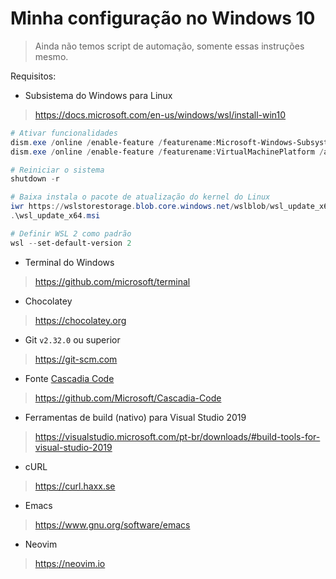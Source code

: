 Minha configuração no Windows 10
================================

> Ainda não temos script de automação, somente essas instruções mesmo.

Requisitos:

* Subsistema do Windows para Linux
> https://docs.microsoft.com/en-us/windows/wsl/install-win10
```powershell
# Ativar funcionalidades
dism.exe /online /enable-feature /featurename:Microsoft-Windows-Subsystem-Linux /all /norestart
dism.exe /online /enable-feature /featurename:VirtualMachinePlatform /all /norestart

# Reiniciar o sistema
shutdown -r

# Baixa instala o pacote de atualização do kernel do Linux
iwr https://wslstorestorage.blob.core.windows.net/wslblob/wsl_update_x64.msi -OutFile wsl_update_x64.msi
.\wsl_update_x64.msi

# Definir WSL 2 como padrão
wsl --set-default-version 2
```

* Terminal do Windows
> https://github.com/microsoft/terminal

* Chocolatey
> https://chocolatey.org

* Git `v2.32.0` ou superior
> https://git-scm.com

* Fonte [Cascadia Code](https://github.com/Microsoft/Cascadia-Code)
> https://github.com/Microsoft/Cascadia-Code

* Ferramentas de build (nativo) para Visual Studio 2019
> https://visualstudio.microsoft.com/pt-br/downloads/#build-tools-for-visual-studio-2019

* cURL
> https://curl.haxx.se

* Emacs
> https://www.gnu.org/software/emacs

* Neovim
> https://neovim.io
